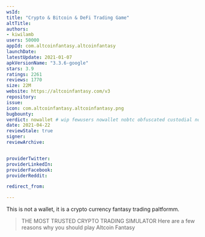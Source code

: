 ```yaml
---
wsId: 
title: "Crypto & Bitcoin & DeFi Trading Game"
altTitle: 
authors:
- kiwilamb
users: 50000
appId: com.altcoinfantasy.altcoinfantasy
launchDate: 
latestUpdate: 2021-01-07
apkVersionName: "3.3.6-google"
stars: 3.9
ratings: 2261
reviews: 1770
size: 22M
website: https://altcoinfantasy.com/v3
repository: 
issue: 
icon: com.altcoinfantasy.altcoinfantasy.png
bugbounty: 
verdict: nowallet # wip fewusers nowallet nobtc obfuscated custodial nosource nonverifiable reproducible bounty defunct
date: 2021-04-22
reviewStale: true
signer: 
reviewArchive:


providerTwitter: 
providerLinkedIn: 
providerFacebook: 
providerReddit: 

redirect_from:

---
```



This is not a wallet, it is a crypto currency fantasy trading paltformm.

> THE MOST TRUSTED CRYPTO TRADING SIMULATOR Here are a few reasons why you should play Altcoin Fantasy


